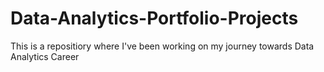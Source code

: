 # Data-Analytics-Portfolio-Projects
This is a repositiory where I've been working on my journey towards Data Analytics Career
